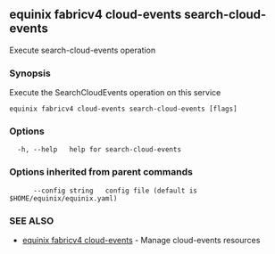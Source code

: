 ## equinix fabricv4 cloud-events search-cloud-events

Execute search-cloud-events operation

### Synopsis

Execute the SearchCloudEvents operation on this service

```
equinix fabricv4 cloud-events search-cloud-events [flags]
```

### Options

```
  -h, --help   help for search-cloud-events
```

### Options inherited from parent commands

```
      --config string   config file (default is $HOME/equinix/equinix.yaml)
```

### SEE ALSO

* [equinix fabricv4 cloud-events](equinix_fabricv4_cloud-events.md)	 - Manage cloud-events resources

